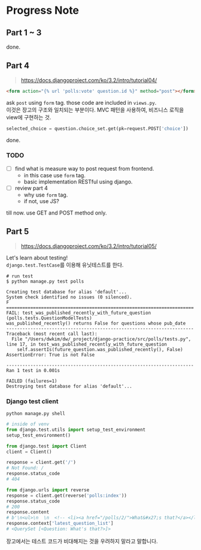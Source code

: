 # Progress Note

## Part 1 ~ 3

done.

## Part 4

> https://docs.djangoproject.com/ko/3.2/intro/tutorial04/

```html
<form action="{% url 'polls:vote' question.id %}" method="post"></form>
```

ask `post` using `form` tag. those code are included in `views.py`.  
이것은 장고의 구조와 일치되는 부분이다. MVC 패턴을 사용하여, 비즈니스 로직을 view에 구현하는 것.

```python
selected_choice = question.choice_set.get(pk=request.POST['choice'])
```

done.

### TODO

- [ ] find what is measure way to post request from frontend.
  - in this case use `form` tag.
  - basic implementation RESTful using django.
- [ ] review part 4
  - why use `form` tag.
  - if not, use JS?

till now. use GET and POST method only.

## Part 5

> https://docs.djangoproject.com/ko/3.2/intro/tutorial05/

Let's learn about testing!  
`django.test.TestCase`를 이용해 유닛테스트를 한다.  

```shell
# run test
$ python manage.py test polls

Creating test database for alias 'default'...
System check identified no issues (0 silenced).
F
======================================================================
FAIL: test_was_published_recently_with_future_question (polls.tests.QuestionModelTests)
was_published_recently() returns False for questions whose pub_date
----------------------------------------------------------------------
Traceback (most recent call last):
  File "/Users/dwkim/dw/_project/django-practice/src/polls/tests.py", line 17, in test_was_published_recently_with_future_question
    self.assertIs(future_question.was_published_recently(), False)
AssertionError: True is not False

----------------------------------------------------------------------
Ran 1 test in 0.001s

FAILED (failures=1)
Destroying test database for alias 'default'...
```

### Django test client

```shell
python manage.py shell
```

```python
# inside of venv
from django.test.utils import setup_test_environment
setup_test_environment()

from django.test import Client
client = Client()

response = client.get('/')
# Not Found: /
response.status_code
# 404

from django.urls import reverse
response = client.get(reverse('polls:index'))
response.status_code
# 200
response.content
# b'\n<ul>\n  \n  <!-- <li><a href="/polls/2/">What&#x27;s that?</a></li> -->\n  <li><a href="/polls/2/">What&#x27;s that?</a></li>\n  \n</ul>\n\n'
response.context['latest_question_list']
# <QuerySet [<Question: What's that?>]>
```

장고에서는 테스트 코드가 비대해지는 것을 우려하지 말라고 말합니다.